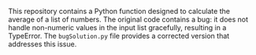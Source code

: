 This repository contains a Python function designed to calculate the average of a list of numbers.  The original code contains a bug: it does not handle non-numeric values in the input list gracefully, resulting in a TypeError. The `bugSolution.py` file provides a corrected version that addresses this issue.